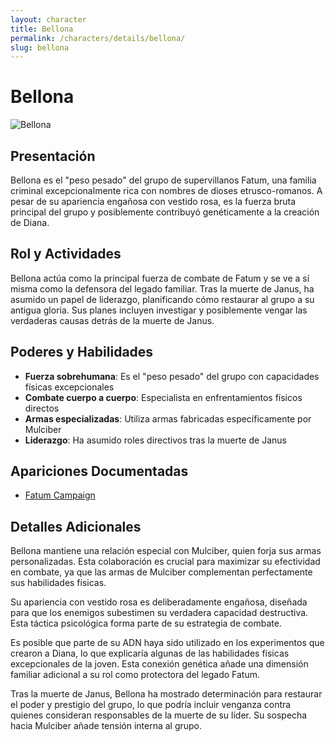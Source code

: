 ```yaml
---
layout: character
title: Bellona
permalink: /characters/details/bellona/
slug: bellona
---
```


# Bellona

<div class="character-photo">
  <img src="{{ site.baseurl }}/assets/img/characters/Bellona.jpg" alt="Bellona" />
</div>

## Presentación
Bellona es el "peso pesado" del grupo de supervillanos Fatum, una familia criminal excepcionalmente rica con nombres de dioses etrusco-romanos. A pesar de su apariencia engañosa con vestido rosa, es la fuerza bruta principal del grupo y posiblemente contribuyó genéticamente a la creación de Diana.

## Rol y Actividades
Bellona actúa como la principal fuerza de combate de Fatum y se ve a sí misma como la defensora del legado familiar. Tras la muerte de Janus, ha asumido un papel de liderazgo, planificando cómo restaurar al grupo a su antigua gloria. Sus planes incluyen investigar y posiblemente vengar las verdaderas causas detrás de la muerte de Janus.

## Poderes y Habilidades
- **Fuerza sobrehumana**: Es el "peso pesado" del grupo con capacidades físicas excepcionales
- **Combate cuerpo a cuerpo**: Especialista en enfrentamientos físicos directos
- **Armas especializadas**: Utiliza armas fabricadas específicamente por Mulciber
- **Liderazgo**: Ha asumido roles directivos tras la muerte de Janus

## Apariciones Documentadas
- [Fatum Campaign](../../campaigns/fatum/fatum.md)

## Detalles Adicionales
Bellona mantiene una relación especial con Mulciber, quien forja sus armas personalizadas. Esta colaboración es crucial para maximizar su efectividad en combate, ya que las armas de Mulciber complementan perfectamente sus habilidades físicas.

Su apariencia con vestido rosa es deliberadamente engañosa, diseñada para que los enemigos subestimen su verdadera capacidad destructiva. Esta táctica psicológica forma parte de su estrategia de combate.

Es posible que parte de su ADN haya sido utilizado en los experimentos que crearon a Diana, lo que explicaría algunas de las habilidades físicas excepcionales de la joven. Esta conexión genética añade una dimensión familiar adicional a su rol como protectora del legado Fatum.

Tras la muerte de Janus, Bellona ha mostrado determinación para restaurar el poder y prestigio del grupo, lo que podría incluir venganza contra quienes consideran responsables de la muerte de su líder. Su sospecha hacia Mulciber añade tensión interna al grupo.